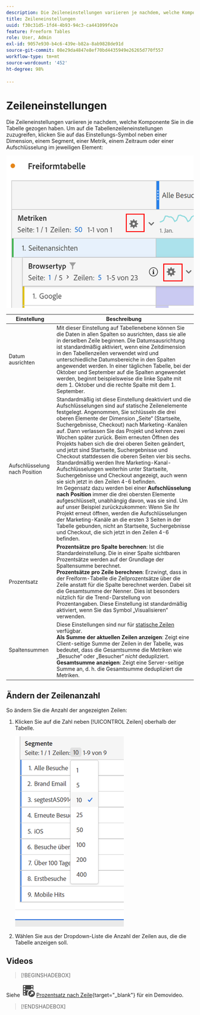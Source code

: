 ```yaml
---
description: Die Zeileneinstellungen variieren je nachdem, welche Komponente Sie in die Tabelle gezogen haben.
title: Zeileneinstellungen
uuid: f30c31d5-1fd4-4b93-94c3-ca441099fe2e
feature: Freeform Tables
role: User, Admin
exl-id: 9057e930-b4c6-439e-b82a-8ab9828de91d
source-git-commit: 08e29da4847e8ef70bd4435949e26265d770f557
workflow-type: tm+mt
source-wordcount: '452'
ht-degree: 98%

---
```


# Zeileneinstellungen

Die Zeileneinstellungen variieren je nachdem, welche Komponente Sie in die Tabelle gezogen haben. Um auf die Tabellenzeileneinstellungen zuzugreifen, klicken Sie auf das Einstellungs-Symbol neben einer Dimension, einem Segment, einer Metrik, einem Zeitraum oder einer Aufschlüsselung im jeweiligen Element:

![](assets/row-settings.png)

| Einstellung | Beschreibung |
|--- |--- |
| Datum ausrichten | Mit dieser Einstellung auf Tabellenebene können Sie die Daten in allen Spalten so ausrichten, dass sie alle in derselben Zeile beginnen. Die Datumsausrichtung ist standardmäßig aktiviert, wenn eine Zeitdimension in den Tabellenzeilen verwendet wird und unterschiedliche Datumsbereiche in den Spalten angewendet werden. In einer täglichen Tabelle, bei der Oktober und September auf die Spalten angewendet werden, beginnt beispielsweise die linke Spalte mit dem 1. Oktober und die rechte Spalte mit dem 1. September. |
| Aufschlüsselung nach Position | Standardmäßig ist diese Einstellung deaktiviert und die Aufschlüsselungen sind auf statische Zeilenelemente festgelegt. Angenommen, Sie schlüsseln die drei oberen Elemente der Dimension „Seite“ (Startseite, Suchergebnisse, Checkout) nach Marketing-Kanälen auf. Dann verlassen Sie das Projekt und kehren zwei Wochen später zurück. Beim erneuten Öffnen des Projekts haben sich die drei oberen Seiten geändert, und jetzt sind Startseite, Suchergebnisse und Checkout stattdessen die oberen Seiten vier bis sechs. Standardmäßig werden Ihre Marketing-Kanal-Aufschlüsselungen weiterhin unter Startseite, Suchergebnisse und Checkout angezeigt, auch wenn sie sich jetzt in den Zeilen 4-6 befinden. <br> Im Gegensatz dazu werden bei einer **Aufschlüsselung nach Position** immer die drei obersten Elemente aufgeschlüsselt, unabhängig davon, was sie sind. Um auf unser Beispiel zurückzukommen: Wenn Sie Ihr Projekt erneut öffnen, werden die Aufschlüsselungen der Marketing-Kanäle an die ersten 3 Seiten in der Tabelle gebunden, nicht an  Startseite, Suchergebnisse und Checkout, die sich jetzt in den Zeilen 4-6 befinden. |
| Prozentsatz | **Prozentsätze pro Spalte berechnen**: Ist die Standardeinstellung. Die in einer Spalte sichtbaren Prozentsätze werden auf der Grundlage der Spaltensumme berechnet. <br>**Prozentsätze pro Zeile berechnen**: Erzwingt, dass in der Freiform-Tabelle die Zellprozentsätze über die Zeile anstatt für die Spalte berechnet werden. Dabei sit die Gesamtsumme der Nenner. Dies ist besonders nützlich für die Trend-Darstellung von Prozentangaben. Diese Einstellung ist standardmäßig aktiviert, wenn Sie das Symbol „Visualisieren“ verwenden. |
| Spaltensummen | Diese Einstellungen sind nur für [statische Zeilen](manual-vs-dynamic-rows.md) verfügbar. <br> **Als Summe der aktuellen Zeilen anzeigen**: Zeigt eine Client-seitige Summe der Zeilen in der Tabelle, was bedeutet, dass die Gesamtsumme die Metriken wie „Besuche“ oder „Besucher“ *nicht* dedupliziert. <br> **Gesamtsumme anzeigen**: Zeigt eine Server-seitige Summe an, d. h. die Gesamtsumme dedupliziert die Metriken. |

## Ändern der Zeilenanzahl

So ändern Sie die Anzahl der angezeigten Zeilen:

1. Klicken Sie auf die Zahl neben [!UICONTROL Zeilen] oberhalb der Tabelle.

   ![](assets/row-number.png)

1. Wählen Sie aus der Dropdown-Liste die Anzahl der Zeilen aus, die die Tabelle anzeigen soll.

## Videos

>[!BEGINSHADEBOX]

Siehe ![VideoCheckedOut](/help/assets/icons/VideoCheckedOut.svg) [Prozentsatz nach Zeile](https://video.tv.adobe.com/v/23134?quality=12&learn=on){target="_blank"} für ein Demovideo.

>[!ENDSHADEBOX]

